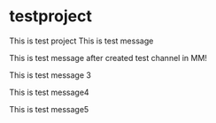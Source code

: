 # testproject
This is test project
This is test message

This is test message after created test channel in MM!


This is test message 3

This is test message4

This is test message5
